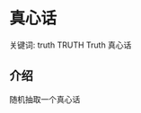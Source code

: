 # 真心话

<tldr>
    <p>关键词: <shortcut>truth</shortcut> <shortcut>TRUTH</shortcut> <shortcut>Truth</shortcut> <shortcut>真心话</shortcut></p>
</tldr>

## 介绍

随机抽取一个真心话